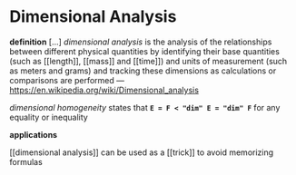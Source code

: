 # Dimensional Analysis

**definition** [...] _dimensional analysis_ is the analysis of the relationships between different physical quantities by identifying their base quantities (such as [[length]], [[mass]] and [[time]]) and units of measurement (such as meters and grams) and tracking these dimensions as calculations or comparisons are performed &mdash; <https://en.wikipedia.org/wiki/Dimensional_analysis>

_dimensional homogeneity_ states that **`E = F < "dim" E = "dim" F`** for any equality or inequality

**applications**

[[dimensional analysis]] can be used as a [[trick]] to avoid memorizing formulas
